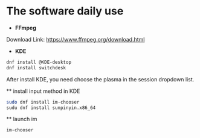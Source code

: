 # The software daily use

* **FFmpeg**

Download Link: https://www.ffmpeg.org/download.html

* **KDE**

```sh
dnf install @KDE-desktop
dnf install switchdesk
```

After install KDE, you need choose the plasma in the session dropdown list.

** install input method in KDE

```sh
sudo dnf install im-chooser
sudu dnf install sunpinyin.x86_64
```

** launch im

```sh
im-chooser
```
